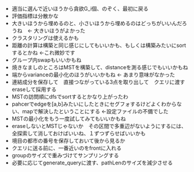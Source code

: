 - 適当に選んで近いほうから貪欲G_i個、のぞく、最初に戻る
- 評価指標は分散かな
- 大きいほうから埋めるのと、小さいほうから埋めるのはどっちがいいんだろうね　<- 大きいほうがよかった
- クラスタリングは使えるかも
- 距離の計算は構築と同じ感じにしてもいいかも、もしくは構築みたいにsortするとかね <-これ微妙です
- グループ内swapもいいかもね
- 焼きなましのところはMSTを構築して、distanceを測る感じでもいいかもね
- 端からvarianceの最小化のほうがいいかもね <- あまり意味がなかった
- 連結成分を保存して　直接つながっている3点を取り出して　クエリに渡す　eraseして採用する
- MSTの訪問順にdfsでsortするとかなり上がったわ
- pahcerでedgeを[a,b]みたいにしたときにセグフォするけどよくわからない、mapで解決したということにする <-設定ファイルの不備でした
- MSTの最小化をもう一度試してみてもいいかもね
- eraseしないとMSTじゃないか　その区間で多重辺がないようにするには、全探索して消しておけばいいね、１ずつずらせばいいかも
- 境目の都市の番号を保存しておいて後から見るか
- クエリに送る前に、一番近いのをfrontに入れる
- groupのサイズで重みづけてサンプリングする
- 必要に応じてgenerate_queryに渡す、pathLenのサイズを減少させる